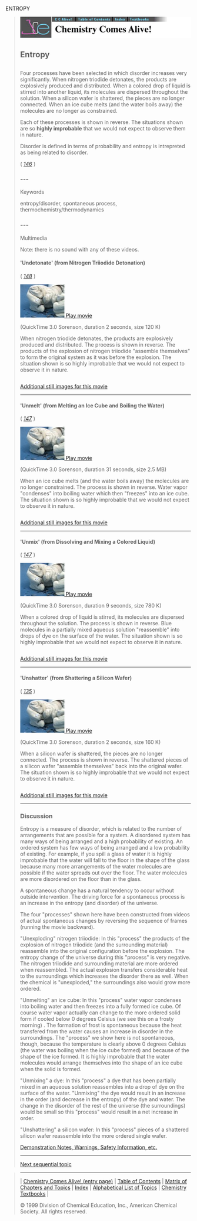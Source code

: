 





 ENTROPY
 



> ![Chemistry Comes Alive!](ccahead.gif)
> 
> 
> 
> 
> 
> 
> 
> 
> 
> ## Entropy
> 
> 
> 
> 
> 
> ## 
> 
> 
> 
> 
> 
>  Four processes have been selected in which disorder increases very
significantly. When nitrogen triodide
detonates, the products are explosively produced and distributed.
When a colored drop of liquid is stirred into another liquid, its molecules are dispersed
throughout the solution. When a silicon wafer is shattered, the
pieces are no longer connected. When an ice cube melts (and the water boils away) the
molecules are no longer as constrained.
>  
> 
> 
> 
>  Each of these processes is shown in reverse. The situations shown are so
>  **highly improbable** 
>  that we would not expect to observe them in
nature.
>  
> 
> 
> 
>  Disorder is defined in terms of probability and entropy is
intrepreted as being related to disorder.
>  
> 
> 
> 
> 
> 
> 
>  (
>  [*146*](CRED146.HTM)
>  )
>  
> 
> 
> 
> 
> ### ---
> 
> 
>  Keywords
> 
> 
> 
> 
>  entropy/disorder, spontaneous process, thermochemistry/thermodynamics
>  
> 
> 
> 
> 
> ### ---
> 
> 
>  Multimedia
> 
> 
> 
>  Note: there is no sound with any of these videos.
>  
> 
> 
> 
> 
> 
> #### 'Undetonate' (from Nitrogen Triiodide Detonation)
> 
> 
> 
> 
> 
> 
>  (
>  [*148*](CRED148.HTM)
>  )
>  
> 
> 
> 
> 
> 
> [![](0.JPG)
>  Play movie](../../MVHTM/ENTROPY/UNDETR.HTM) 
> 
> 
> 
>  (QuickTime 3.0 Sorenson, duration 2 seconds, size 120 K)
>  
> 
> 
> 
>  When nitrogen triodide detonates, 
the products are explosively produced and distributed.
The process is shown in reverse. 
The products of the explosion of
nitrogen triiodide "assemble themselves" to form the original system as
it was before the explosion. 
The situation shown is so
highly improbable that we would not expect to observe it in
nature.
>  
> 
> 
> 
> 
> 
> 
> 
> |  |  |  |  |
> | --- | --- | --- | --- |
> 
> 
> 
> 
> 
> 
> [Additional still images
for this movie](../../STHTM/ENTROPY/UNDETR.HTM) 
> 
> 
> 
> 
> 
> ---
> 
> 
> 
> 
> 
> #### 'Unmelt' (from Melting an Ice Cube and Boiling the Water)
> 
> 
> 
> 
> 
> 
>  (
>  [*147*](CRED147.HTM)
>  )
>  
> 
> 
> 
> 
> 
> [![](0.JPG)
>  Play movie](../../MVHTM/ENTROPY/UNMELT.HTM) 
> 
> 
> 
>  (QuickTime 3.0 Sorenson, duration 31 seconds, size 2.5 MB)
>  
> 
> 
> 
>  When an ice cube melts (and the water boils away) the
molecules are no longer constrained. The process is shown in reverse. 
Water vapor "condenses" into boiling water which
then "freezes" into an ice cube. 
The situation shown is so highly improbable that we would not expect to observe it in nature.
>  
> 
> 
> 
> 
> 
> 
> 
> |  |  |  |  |
> | --- | --- | --- | --- |
> 
> 
> 
> 
> 
> 
> [Additional still images
for this movie](../../STHTM/ENTROPY/UNMELT.HTM) 
> 
> 
> 
> 
> 
> ---
> 
> 
> 
> 
> 
> #### 'Unmix' (from Dissolving and Mixing a Colored Liquid)
> 
> 
> 
> 
> 
> 
>  (
>  [*147*](CRED147.HTM)
>  )
>  
> 
> 
> 
> 
> 
> [![](0.JPG)
>  Play movie](../../MVHTM/ENTROPY/UNMIX.HTM) 
> 
> 
> 
>  (QuickTime 3.0 Sorenson, duration 9 seconds, size 780 K)
>  
> 
> 
> 
>  When a colored drop of liquid is stirred, its molecules are dispersed
throughout the solution. The process is shown in reverse. 
Blue molecules in a partially mixed aqueous solution "reassemble" into drops of dye on the surface of the water. 
The situation shown is so highly improbable that we would not expect to observe it in nature.
>  
> 
> 
> 
> 
> 
> 
> 
> |  |  |  |  |
> | --- | --- | --- | --- |
> 
> 
> 
> 
> 
> 
> [Additional still images
for this movie](../../STHTM/ENTROPY/UNMIX.HTM) 
> 
> 
> 
> 
> 
> ---
> 
> 
> 
> 
> 
> #### 'Unshatter' (from Shattering a Silicon Wafer)
> 
> 
> 
> 
> 
> 
>  (
>  [*135*](CRED135.HTM)
>  )
>  
> 
> 
> 
> 
> 
> [![](0.JPG)
>  Play movie](../../MVHTM/ENTROPY/UNSHATR.HTM) 
> 
> 
> 
>  (QuickTime 3.0 Sorenson, duration 2 seconds, size 160 K)
>  
> 
> 
> 
>  When a silicon wafer is shattered, the pieces are no longer connected. The process is shown in reverse. 
The shattered pieces of a silicon wafer "assemble themselves" back into the original wafer.
The situation shown is so highly improbable that we would not expect to observe it in nature.
>  
> 
> 
> 
> 
> 
> 
> 
> |  |  |  |  |
> | --- | --- | --- | --- |
> 
> 
> 
> 
> 
> 
> [Additional still images
for this movie](../../STHTM/ENTROPY/UNSHATR.HTM) 
> 
> 
> 
> 
> 
> ---
> 
> 
> 
> 
> ### Discussion
> 
> 
> 
> 
>  Entropy is a measure of disorder, which is related to the number of arrangements that are possible for a system. A disordered system has many ways of being arranged and a high probability of existing. An ordered system has few ways of being arranged and a low probability of existing. For example, if you spill a glass of water it is highly improbable that the water will fall to the floor in the shape of the glass because many more arrangements of the water molecules are possible if the water spreads out over the floor. The water molecules are more disordered on the floor than in the glass.
>  
> 
> 
> 
>  A spontaneous change has a natural tendency to occur without outside intervention. The driving force for a spontaneous process is an increase in the entropy (and disorder) of the universe.
>  
> 
> 
> 
>  The four "processes" shown here have been constructed from videos of actual spontaneous changes by reversing the sequence of frames (running the movie backward).
>  
> 
> 
> 
>  "Unexploding" nitrogen triiodide: In this "process" the products of the explosion of nitrogen triiodide (and the surrounding material) reassemble into the original configuration before the explosion. The entropy change of the universe during this "process" is very negative. The nitrogen triiodide and surrounding material are more ordered when reassembled. The actual explosion transfers considerable heat to the surroundings which increases the disorder there as well. When the chemical is "unexploded," the surroundings also would grow more ordered.
>  
> 
> 
> 
>  "Unmelting" an ice cube: In this "process" water vapor condenses into boiling water and then freezes into a fully formed ice cube. Of course water vapor actually can change to the more ordered solid form if cooled below 0 degrees Celsius (we see this on a frosty morning) . The formation of frost is spontaneous because the heat transfered from the water causes an increase in disorder in the surroundings. The "process" we show here is not spontaneous, though,
because the temperature is clearly above 0 degrees Celsius (the water was boiling when the ice cube formed) and because
 of the shape of the ice formed. It is highly improbable that the water molecules would arrange themselves into the shape of an ice cube when the solid is formed.
>  
> 
> 
> 
>  "Unmixing" a dye: In this "process" a dye that has been partially mixed in an aqueous solution reassembles into a drop of dye on the surface of the water. "Unmixing" the dye would result in an increase in the order (and decrease in the entropy) of the dye and water. The change in the disorder of the rest of the universe (the surroundings) would be small so this "process" would result in a net increase in order.
>  
> 
> 
> 
>  "Unshattering" a silicon wafer: In this "process" pieces of a shattered silicon wafer reassemble into the more ordered single wafer.
>  
> 
> 
> 
> 
> 
> 
> [Demonstration Notes, Warnings, Safety Information, etc.](SAFETY.HTM) 
> 
> 
> 
> 
> 
> 
> 
> ---
> 
> 
> 
> 
> [Next sequential topic](../../MAIN/ENDO2/PAGE1.HTM)



> ---
> 
> 
>  |
>  [Chemistry Comes Alive! (entry page)](../../INDEX.HTM) 
>  |
>  [Table of Contents](../../CONTENTS.HTM) 
>  |
>  [Matrix of Chapters and Topics](../../MATRIX.HTM) 
>  |
>  [Index](../../WORDS.HTM) 
>  |
>  [Alphabetical List of Topics](../../ALPHATOP.HTM) 
>  |
>  [Chemistry Textbooks](../../BOOKS.HTM) 
>  |
>  
>  © 1999 Division of Chemical Education, Inc.,
American Chemical Society. All rights reserved.





